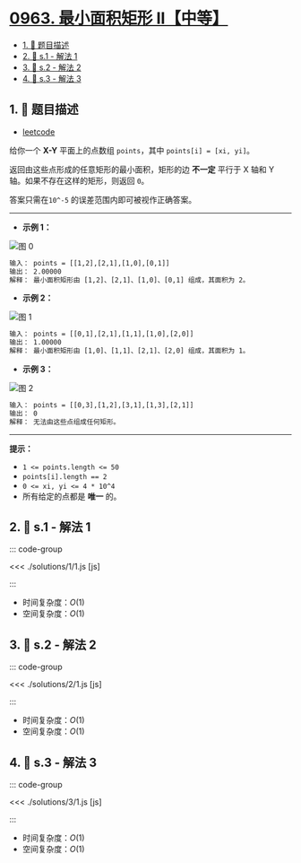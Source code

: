 # [0963. 最小面积矩形 II【中等】](https://github.com/tnotesjs/TNotes.leetcode/tree/main/notes/0963.%20%E6%9C%80%E5%B0%8F%E9%9D%A2%E7%A7%AF%E7%9F%A9%E5%BD%A2%20II%E3%80%90%E4%B8%AD%E7%AD%89%E3%80%91)

<!-- region:toc -->

- [1. 📝 题目描述](#1--题目描述)
- [2. 🎯 s.1 - 解法 1](#2--s1---解法-1)
- [3. 🎯 s.2 - 解法 2](#3--s2---解法-2)
- [4. 🎯 s.3 - 解法 3](#4--s3---解法-3)

<!-- endregion:toc -->

## 1. 📝 题目描述

- [leetcode](https://leetcode.cn/problems/minimum-area-rectangle-ii/)

给你一个 **X-Y** 平面上的点数组 `points`，其中 `points[i] = [xi, yi]`。

返回由这些点形成的任意矩形的最小面积，矩形的边 **不一定** 平行于 X 轴和 Y 轴。如果不存在这样的矩形，则返回 `0`。

答案只需在`10^-5` 的误差范围内即可被视作正确答案。

---

- **示例 1：**

![图 0](https://cdn.jsdelivr.net/gh/tnotesjs/imgs@main/2025-09-16-21-26-10.png)

```txt
输入： points = [[1,2],[2,1],[1,0],[0,1]]
输出： 2.00000
解释： 最小面积矩形由 [1,2]、[2,1]、[1,0]、[0,1] 组成，其面积为 2。
```

- **示例 2：**

![图 1](https://cdn.jsdelivr.net/gh/tnotesjs/imgs@main/2025-09-16-21-26-20.png)

```txt
输入： points = [[0,1],[2,1],[1,1],[1,0],[2,0]]
输出： 1.00000
解释： 最小面积矩形由 [1,0]、[1,1]、[2,1]、[2,0] 组成，其面积为 1。
```

- **示例 3：**

![图 2](https://cdn.jsdelivr.net/gh/tnotesjs/imgs@main/2025-09-16-21-26-41.png)

```txt
输入： points = [[0,3],[1,2],[3,1],[1,3],[2,1]]
输出： 0
解释： 无法由这些点组成任何矩形。
```

---

**提示：**

- `1 <= points.length <= 50`
- `points[i].length == 2`
- `0 <= xi, yi <= 4 * 10^4`
- 所有给定的点都是 **唯一** 的。

## 2. 🎯 s.1 - 解法 1

::: code-group

<<< ./solutions/1/1.js [js]

:::

- 时间复杂度：$O(1)$
- 空间复杂度：$O(1)$

## 3. 🎯 s.2 - 解法 2

::: code-group

<<< ./solutions/2/1.js [js]

:::

- 时间复杂度：$O(1)$
- 空间复杂度：$O(1)$

## 4. 🎯 s.3 - 解法 3

::: code-group

<<< ./solutions/3/1.js [js]

:::

- 时间复杂度：$O(1)$
- 空间复杂度：$O(1)$
